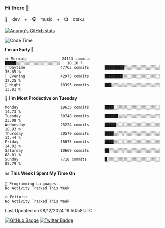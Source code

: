 ### Hi there 👋

🚀　dev　+　🎧　music　+　📺　otaku


[![Anurag's GitHub stats](https://github-readme-stats.vercel.app/api?username=koheitasaka&count_private=true&show_icons=true&theme=monokai)](https://github.com/koheitasaka/github-readme-stats)

<!--START_SECTION:waka-->
![Code Time](http://img.shields.io/badge/Code%20Time-1%2C161%20hrs%2023%20mins-blue)

**I'm an Early 🐤** 

```text
🌞 Morning                24113 commits       █████░░░░░░░░░░░░░░░░░░░░   18.10 % 
🌆 Daytime                47763 commits       █████████░░░░░░░░░░░░░░░░   35.85 % 
🌃 Evening                42975 commits       ████████░░░░░░░░░░░░░░░░░   32.25 % 
🌙 Night                  18395 commits       ███░░░░░░░░░░░░░░░░░░░░░░   13.81 % 
```
📅 **I'm Most Productive on Tuesday** 

```text
Monday                   19633 commits       ████░░░░░░░░░░░░░░░░░░░░░   14.73 % 
Tuesday                  30748 commits       ██████░░░░░░░░░░░░░░░░░░░   23.08 % 
Wednesday                25224 commits       █████░░░░░░░░░░░░░░░░░░░░   18.93 % 
Thursday                 20579 commits       ████░░░░░░░░░░░░░░░░░░░░░   15.44 % 
Friday                   18675 commits       ████░░░░░░░░░░░░░░░░░░░░░   14.02 % 
Saturday                 10669 commits       ██░░░░░░░░░░░░░░░░░░░░░░░   08.01 % 
Sunday                   7718 commits        █░░░░░░░░░░░░░░░░░░░░░░░░   05.79 % 
```


📊 **This Week I Spent My Time On** 

```text
💬 Programming Languages: 
No Activity Tracked This Week

🔥 Editors: 
No Activity Tracked This Week
```


 Last Updated on 08/12/2024 19:50:58 UTC
<!--END_SECTION:waka-->

[![GitHub Badge](https://img.shields.io/badge/GitHub-100000?style=for-the-badge&logo=github&logoColor=white)](https://github.com/koheitasaka)
[![Twitter Badge](https://img.shields.io/badge/Twitter-1DA1F2?style=for-the-badge&logo=twitter&logoColor=white)](https://twitter.com/sleep_asleep_)
